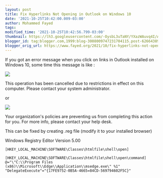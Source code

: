```yaml
---
layout: post
title: Fix Hyperlinks Not Opening in Outlook on Windows 10
date: '2021-10-25T10:42:00.009-03:00'
author: Mohammed Fayed
tags:
modified_time: '2021-10-25T10:42:56.799-03:00'
thumbnail: https://lh3.googleusercontent.com/-OysbL3uTaNY/YXazWAuvq4I/AAAAAAACUzA/6MhWFoLtMnw4I4vsX0Hxoe0RSsrrsigeACNcBGAsYHQ/s72-w422-c-h96/image.png
blogger_id: tag:blogger.com,1999:blog-3008009747231704115.post-6266438952321502717
blogger_orig_url: https://www.fayed.org/2021/10/fix-hyperlinks-not-opening-in-outlook.html
---
```


If you got an error message when you click on links in Outlook installed on Windows 10, some time this message is like :  
  

[![](https://lh3.googleusercontent.com/-OysbL3uTaNY/YXazWAuvq4I/AAAAAAACUzA/6MhWFoLtMnw4I4vsX0Hxoe0RSsrrsigeACNcBGAsYHQ/w422-h96/image.png)](https://lh3.googleusercontent.com/-OysbL3uTaNY/YXazWAuvq4I/AAAAAAACUzA/6MhWFoLtMnw4I4vsX0Hxoe0RSsrrsigeACNcBGAsYHQ/image.png)

  
  
This operation has been cancelled due to restrictions in effect on this computer. Please contact your system administrator.  
  
or  
  

[![](https://lh3.googleusercontent.com/-HqL4VEEQ4SM/YXazZMD6yNI/AAAAAAACUzE/DeCip0i4NBkIKdsWt3rbWtIAYxCudPlywCNcBGAsYHQ/w457-h71/image.png)](https://lh3.googleusercontent.com/-HqL4VEEQ4SM/YXazZMD6yNI/AAAAAAACUzE/DeCip0i4NBkIKdsWt3rbWtIAYxCudPlywCNcBGAsYHQ/image.png)

  
  
Your organization's policies are preventing us from completing this action for you. For more info, please contact your help desk.  
  
This can be fixed by creating .reg file (modify it to your installed browser)  
  
  
  

Windows Registry Editor Version 5.00 

```
[HKEY_LOCAL_MACHINE\SOFTWARE\Classes\htmlfile\shell\open]

[HKEY_LOCAL_MACHINE\SOFTWARE\Classes\htmlfile\shell\open\command]
@="\"C:\\Program Files (x86)\\Microsoft\\Edge\\Application\\msedge.exe\" %1"
"DelegateExecute"="{17FE9752-0B5A-4665=84CD-569794602F5C}"

```